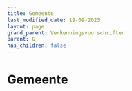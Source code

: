 ```yaml
---
title: Gemeente
last_modified_date: 19-09-2023
layout: page
grand_parent: Verkenningsvoorschriften
parent: G
has_children: false
---
```


Gemeente
========

